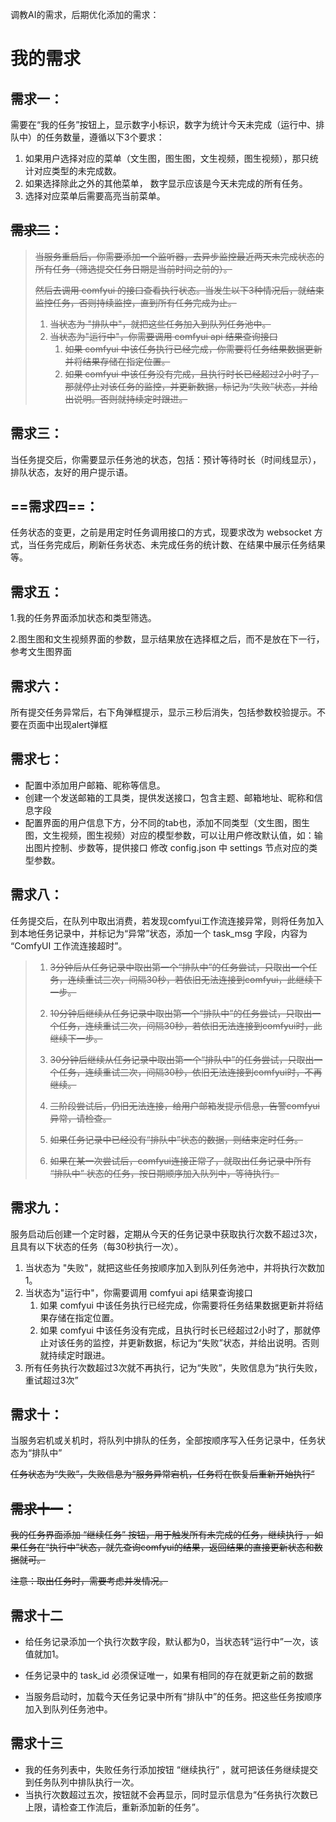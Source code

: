 调教AI的需求，后期优化添加的需求：



# 我的需求

## 需求一：

需要在“我的任务”按钮上，显示数字小标识，数字为统计今天未完成（运行中、排队中）的任务数量，遵循以下3个要求：

1. 如果用户选择对应的菜单（文生图，图生图，文生视频，图生视频），那只统计对应类型的未完成数。
2. 如果选择除此之外的其他菜单， 数字显示应该是今天未完成的所有任务。
3. 选择对应菜单后需要高亮当前菜单。



## ~~需求二~~：

> ~~当服务重启后，你需要添加一个监听器，去异步监控最近两天未完成状态的所有任务（筛选提交任务日期是当前时间之前的）。~~
>
> ~~然后去调用 comfyui 的接口查看执行状态。当发生以下3种情况后，就结束监控任务，否则持续监控，直到所有任务完成为止。~~
>
> 1. ~~当状态为 "排队中"，就把这些任务加入到队列任务池中。~~
> 2. ~~当状态为"运行中"，你需要调用 comfyui  api 结果查询接口~~
>    1. ~~如果 comfyui 中该任务执行已经完成，你需要将任务结果数据更新并将结果存储在指定位置。~~
>    2. ~~如果 comfyui 中该任务没有完成，且执行时长已经超过2小时了，那就停止对该任务的监控，并更新数据，标记为“失败”状态，并给出说明。否则就持续定时跟进。~~



## 需求三：

当任务提交后，你需要显示任务池的状态，包括：预计等待时长（时间线显示），排队状态，友好的用户提示语。



## **==需求四==**：

任务状态的变更，之前是用定时任务调用接口的方式，现要求改为 websocket 方式，当任务完成后，刷新任务状态、未完成任务的统计数、在结果中展示任务结果等。



## 需求五：

1.我的任务界面添加状态和类型筛选。 

2.图生图和文生视频界面的参数，显示结果放在选择框之后，而不是放在下一行，参考文生图界面



## 需求六：

所有提交任务异常后，右下角弹框提示，显示三秒后消失，包括参数校验提示。不要在页面中出现alert弹框

## 需求七：

- 配置中添加用户邮箱、昵称等信息。
- 创建一个发送邮箱的工具类，提供发送接口，包含主题、邮箱地址、昵称和信息字段
- 配置界面的用户信息下方，分不同的tab也，添加不同类型（文生图，图生图，文生视频，图生视频）对应的模型参数，可以让用户修改默认值，如：输出图片控制、步数等，提供接口 修改 config.json 中 settings 节点对应的类型参数。



## **需求八**：

任务提交后，在队列中取出消费，若发现comfyui工作流连接异常，则将任务加入到本地任务记录中，并标记为“异常”状态，添加一个 task_msg 字段，内容为 “ComfyUI 工作流连接超时”。

> 1. ~~3分钟后从任务记录中取出第一个“排队中”的任务尝试，只取出一个任务，连续重试三次，间隔30秒，若依旧无法连接到comfyui，此继续下一步。~~
>
> 2. ~~10分钟后继续从任务记录中取出第一个“排队中”的任务尝试，只取出一个任务，连续重试三次，间隔30秒，若依旧无法连接到comfyui时，此继续下一步。~~
>
> 3. ~~30分钟后继续从任务记录中取出第一个“排队中”的任务尝试，只取出一个任务，连续重试三次，间隔30秒，依旧无法连接到comfyui时，不再继续。~~
>
> 4. ~~三阶段尝试后，仍旧无法连接，给用户邮箱发提示信息，告警comfyui 异常，请检查。~~
>
> 5. ~~如果任务记录中已经没有“排队中”状态的数据，则结束定时任务。~~
>
> 6. ~~如果在某一次尝试后，comfyui连接正常了，就取出任务记录中所有 “排队中” 状态的任务，按日期顺序加入队列中，等待执行。~~



## 需求九：

服务启动后创建一个定时器，定期从今天的任务记录中获取执行次数不超过3次，且具有以下状态的任务（每30秒执行一次）。


1. 当状态为 "失败"，就把这些任务按顺序加入到队列任务池中，并将执行次数加1。
2. 当状态为"运行中"，你需要调用 comfyui  api 结果查询接口
   1. 如果 comfyui 中该任务执行已经完成，你需要将任务结果数据更新并将结果存储在指定位置。
   2. 如果 comfyui 中该任务没有完成，且执行时长已经超过2小时了，那就停止对该任务的监控，并更新数据，标记为“失败”状态，并给出说明。否则就持续定时跟进。
3. 所有任务执行次数超过3次就不再执行，记为“失败”，失败信息为“执行失败，重试超过3次”



## 需求十：

当服务宕机或关机时，将队列中排队的任务，全部按顺序写入任务记录中，任务状态为“排队中”

~~任务状态为“失败”，失败信息为“服务异常宕机，任务将在恢复后重新开始执行”~~



## ~~需求十一~~：

~~我的任务界面添加  “继续任务” 按钮，用于触发所有未完成的任务，继续执行 ，如果任务在“执行中”状态，就先查询comfyui的结果，返回结果的直接更新状态和数据就可。~~

~~注意：取出任务时，需要考虑并发情况。~~



## 需求十二

- 给任务记录添加一个执行次数字段，默认都为0，当状态转“运行中”一次，该值就加1。
- 任务记录中的 task_id 必须保证唯一，如果有相同的存在就更新之前的数据

- 当服务启动时，加载今天任务记录中所有“排队中”的任务。把这些任务按顺序加入到队列任务池中。



## 需求十三

- 我的任务列表中，失败任务行添加按钮  “继续执行” ，就可把该任务继续提交到任务队列中排队执行一次。
- 当执行次数超过五次，按钮就不会再显示，同时显示信息为“任务执行次数已上限，请检查工作流后，重新添加新的任务”。

